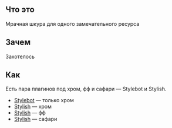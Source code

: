 ## Что это
Мрачная шкура для одного замечательного ресурса

## Зачем
Захотелось

## Как
Есть пара плагинов под хром, фф и сафари — Stylebot и Stylish.

* [Stylebot](https://chrome.google.com/webstore/detail/stylebot/oiaejidbmkiecgbjeifoejpgmdaleoha) — только хром
* [Stylish](https://chrome.google.com/webstore/detail/stylish/fjnbnpbmkenffdnngjfgmeleoegfcffe?hl=ru) — хром
* [Stylish](https://addons.mozilla.org/ru/firefox/addon/stylish/) — фф
* [Stylish](https://extensions.apple.com/details/?id=com.sobolev.stylish-5555L95H45) — сафари
